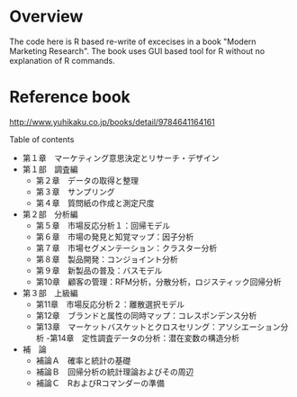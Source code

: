 # Overview

The code here is R based re-write of excecises in a book "Modern Marketing Research". The book uses GUI based tool for R without no explanation of R commands. 

# Reference book
http://www.yuhikaku.co.jp/books/detail/9784641164161

Table of contents
- 第１章　マーケティング意思決定とリサーチ・デザイン
- 第１部　調査編
  - 第２章　データの取得と整理
  - 第３章　サンプリング
  - 第４章　質問紙の作成と測定尺度
- 第２部　分析編
  - 第５章　市場反応分析１：回帰モデル
  - 第６章　市場の発見と知覚マップ：因子分析
  - 第７章　市場セグメンテーション：クラスター分析
  - 第８章　製品開発：コンジョイント分析
  - 第９章　新製品の普及：バスモデル
  - 第10章　顧客の管理：RFM分析，分散分析，ロジスティック回帰分析
- 第３部　上級編
  - 第11章　市場反応分析２：離散選択モデル
  - 第12章　ブランドと属性の同時マップ：コレスポンデンス分析
  - 第13章　マーケットバスケットとクロスセリング：アソシエーション分析
  -第14章　定性調査データの分析：潜在変数の構造分析
- 補　論
  - 補論Ａ　確率と統計の基礎
  - 補論Ｂ　回帰分析の統計理論およびその周辺
  - 補論Ｃ　RおよびRコマンダーの準備
